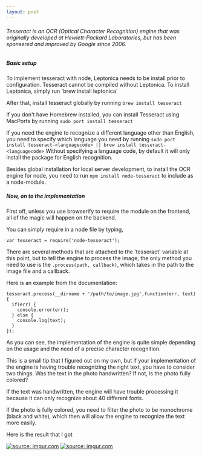 ```yaml
---
layout: post
---
```



<h6>Tesseract is an OCR (Optical Character Recognition) engine that was originally developed at Hewlett-Packard Laboratories, but has been sponsered and improved by Google since 2006.</h6>

<h5>Basic setup</h5>
To implement tesseract with node, Leptonica needs to be install prior to configuration. Tesseract cannot be compiled without Leptonica. To install Leptonica, simply run `brew install leptonica`

After that, install tesseract globally by running `brew install tesseract`

If you don't have Homebrew installed, you can install Tesseract using MacPorts by running `sudo port install tesseract`

If you need the engine to recognize a different language other than English, you need to specify which language you need by running `sudo port install tesseract-<languagecode> || brew install tesseract-<languagecode>`
Without specifying a language code, by default it will only install the package for English recognition.

Besides global installation for local server development, to install the OCR engine for node, you need to run `npm install node-tesseract` to include as a node-module.

<h5>Now, on to the implementation</h5>

First off, unless you use browserify to require the module on the frontend, all of the magic will happen on the backend.

You can simply require in a node file by typing,

    var tesseract = require('node-tesseract');

There are several methods that are attached to the 'tesseract' variable at this point, but to tell the engine to process the image, the only method you need to use is the `.process(path, callback)`, which takes in the path to the image file and a callback.

Here is an example from the documentation:

    tesseract.process(__dirname + '/path/to/image.jpg',function(err, text) {
      if(err) {
        console.error(err);
      } else {
        console.log(text);
      }
    });

As you can see, the implementation of the engine is quite simple depending on the usage and the need of a precise character recognition.

This is a small tip that I figured out on my own, but if your implementation of the engine is having trouble recognizing the right text, you have to consider two things. Was the text in the photo handwritten? If not, is the photo fully colored?

If the text was handwritten, the engine will have trouble processing it because it can only recognize about 40 different fonts.

If the photo is fully colored, you need to filter the photo to be monochrome (black and white), which then will allow the engine to recognize the text more easily.

Here is the result that I got

<a href="http://imgur.com/pNOqQGk"><img src="http://i.imgur.com/pNOqQGk.jpg" title="source: imgur.com" /></a>
<a href="http://imgur.com/7wzyvBA"><img src="http://i.imgur.com/7wzyvBA.png" title="source: imgur.com" /></a>
